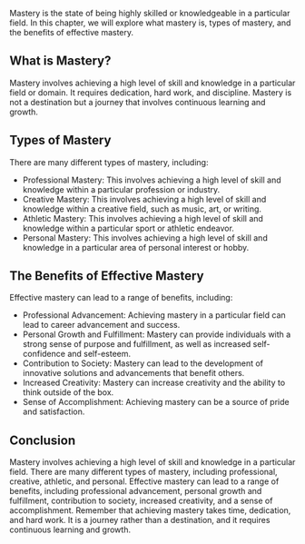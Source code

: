 
Mastery is the state of being highly skilled or knowledgeable in a particular field. In this chapter, we will explore what mastery is, types of mastery, and the benefits of effective mastery.

What is Mastery?
----------------

Mastery involves achieving a high level of skill and knowledge in a particular field or domain. It requires dedication, hard work, and discipline. Mastery is not a destination but a journey that involves continuous learning and growth.

Types of Mastery
----------------

There are many different types of mastery, including:

* Professional Mastery: This involves achieving a high level of skill and knowledge within a particular profession or industry.
* Creative Mastery: This involves achieving a high level of skill and knowledge within a creative field, such as music, art, or writing.
* Athletic Mastery: This involves achieving a high level of skill and knowledge within a particular sport or athletic endeavor.
* Personal Mastery: This involves achieving a high level of skill and knowledge in a particular area of personal interest or hobby.

The Benefits of Effective Mastery
---------------------------------

Effective mastery can lead to a range of benefits, including:

* Professional Advancement: Achieving mastery in a particular field can lead to career advancement and success.
* Personal Growth and Fulfillment: Mastery can provide individuals with a strong sense of purpose and fulfillment, as well as increased self-confidence and self-esteem.
* Contribution to Society: Mastery can lead to the development of innovative solutions and advancements that benefit others.
* Increased Creativity: Mastery can increase creativity and the ability to think outside of the box.
* Sense of Accomplishment: Achieving mastery can be a source of pride and satisfaction.

Conclusion
----------

Mastery involves achieving a high level of skill and knowledge in a particular field. There are many different types of mastery, including professional, creative, athletic, and personal. Effective mastery can lead to a range of benefits, including professional advancement, personal growth and fulfillment, contribution to society, increased creativity, and a sense of accomplishment. Remember that achieving mastery takes time, dedication, and hard work. It is a journey rather than a destination, and it requires continuous learning and growth.
